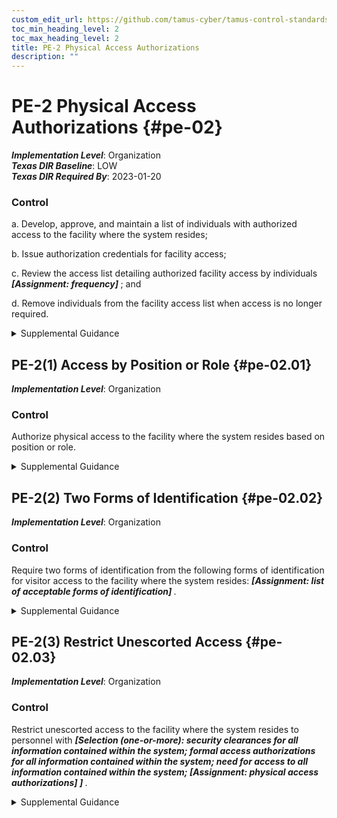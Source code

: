 ```yaml
---
custom_edit_url: https://github.com/tamus-cyber/tamus-control-standards/tree/main/content/tamus.edu/TAMUS_profile.xml
toc_min_heading_level: 2
toc_max_heading_level: 2
title: PE-2 Physical Access Authorizations
description: ""
---
```


# PE-2 Physical Access Authorizations {#pe-02}

_**Implementation Level**_: Organization\
_**Texas DIR Baseline**_: LOW\
_**Texas DIR Required By**_: 2023-01-20

### Control



a. Develop, approve, and maintain a list of individuals with authorized access to the facility where the system resides;

b. Issue authorization credentials for facility access;

c. Review the access list detailing authorized facility access by individuals <strong title="pe-02_odp"> <em>[Assignment: frequency]</em> </strong> ; and

d. Remove individuals from the facility access list when access is no longer required.


<details><summary>Supplemental Guidance</summary>Physical access authorizations apply to employees and visitors. Individuals with permanent physical access authorization credentials are not considered visitors. Authorization credentials include ID badges, identification cards, and smart cards. Organizations determine the strength of authorization credentials needed consistent with applicable laws, executive orders, directives, regulations, policies, standards, and guidelines. Physical access authorizations may not be necessary to access certain areas within facilities that are designated as publicly accessible.</details>


## PE-2(1) Access by Position or Role {#pe-02.01}

_**Implementation Level**_: Organization

### Control

Authorize physical access to the facility where the system resides based on position or role.


<details><summary>Supplemental Guidance</summary>Role-based facility access includes access by authorized permanent and regular/routine maintenance personnel, duty officers, and emergency medical staff.</details>


## PE-2(2) Two Forms of Identification {#pe-02.02}

_**Implementation Level**_: Organization

### Control

Require two forms of identification from the following forms of identification for visitor access to the facility where the system resides: <strong title="pe-02.02_odp"> <em>[Assignment: list of acceptable forms of identification]</em> </strong>.


<details><summary>Supplemental Guidance</summary>Acceptable forms of identification include passports, REAL ID-compliant drivers’ licenses, and Personal Identity Verification (PIV) cards. For gaining access to facilities using automated mechanisms, organizations may use PIV cards, key cards, PINs, and biometrics.</details>


## PE-2(3) Restrict Unescorted Access {#pe-02.03}

_**Implementation Level**_: Organization

### Control

Restrict unescorted access to the facility where the system resides to personnel with <strong title="pe-02.03_odp.01"> <em>[Selection (one-or-more): security clearances for all information contained within the system; formal access authorizations for all information contained within the system; need for access to all information contained within the system; <strong title="pe-02.03_odp.02"> <em>[Assignment: physical access authorizations]</em> </strong>]</em> </strong>.


<details><summary>Supplemental Guidance</summary>Individuals without required security clearances, access approvals, or need to know are escorted by individuals with appropriate physical access authorizations to ensure that information is not exposed or otherwise compromised.</details>
